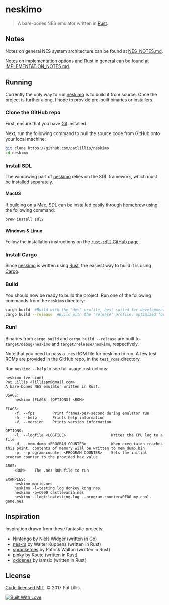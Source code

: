 # neskimo

> A bare-bones NES emulator written in [Rust](https://www.rust-lang.org).

## Notes

Notes on general NES system architecture can be found at
[NES_NOTES.md](NES_NOTES.md).

Notes on implementation options and Rust in general can be found at
[IMPLEMENTATION_NOTES.md](IMPLEMENTATION_NOTES.md).

## Running

Currently the only way to run [neskimo](https://github.com/patlillis/neskimo) is
to build it from source. Once the project is further along, I hope to provide
pre-built binaries or installers.

### Clone the GitHub repo

First, ensure that you have [Git](https://git-scm.com/) installed.

Next, run the following command to pull the source code from GitHub onto your
local machine:

```bash
git clone https://github.com/patlillis/neskimo
cd neskimo
```

### Install SDL

The windowing part of [neskimo](https://github.com/patlillis/neskimo) relies on
the SDL framework, which must be installed separately.

#### MacOS

If building on a Mac, SDL can be installed easily through
[homebrew](https://brew.sh/) using the following command:

```bash
brew install sdl2
```

#### Windows & Linux

Follow the installation instructions on the [`rust-sdl2` GitHub page](https://github.com/Rust-SDL2/rust-sdl2/blob/master/README.md).

### Install Cargo

Since [neskimo](https://github.com/patlillis/neskimo) is written using
[Rust](https://www.rust-lang.org), the easiest way to build it is using
[Cargo](crates.io/install).

### Build

You should now be ready to build the project. Run one of the following commands
from the `neskimo` directory:

```bash
cargo build  #Build with the "dev" profile, best suited for development or debugging.
cargo build --release  #Build with the "release" profile, optimized for release builds.
```

### Run!

Binaries from `cargo build` and `cargo build --release` are built to
`target/debug/neskimo` and `target/release/neskimo`, respectively.

Note that you need to pass a `.nes` ROM file for neskimo to run. A few test ROMs
are provided in the GitHub repo, in the `test_roms` directory.

Run `neskimo --help` to see full usage instructions:

```
neskimo (version)
Pat Lillis <lillispm@gmail.com>
A bare-bones NES emulator written in Rust.

USAGE:
    neskimo [FLAGS] [OPTIONS] <ROM>

FLAGS:
    -f, --fps        Print frames-per-second during emulator run
    -h, --help       Prints help information
    -V, --version    Prints version information

OPTIONS:
    -l, --logfile <LOGFILE>                    Writes the CPU log to a file
    -d, --mem-dump <PROGRAM COUNTER>           When executaion reaches this point, contents of memory will be written to mem_dump.bin
    -p, --program-counter <PROGRAM COUNTER>    Sets the initial program counter to the provided hex value

ARGS:
    <ROM>    The .nes ROM file to run

EXAMPLES:
    neskimo mario.nes
    neskimo -l=testing.log donkey_kong.nes
    neskimo -p=C000 castlevania.nes
    neskimo --logfile=testing.log --program-counter=0F00 my-cool-game.nes
```

## Inspiration

Inspiration drawn from these fantastic projects:

* [Nintengo](https://github.com/nwidger/nintengo) by Niels Widger (written in
  Go)
* [nes-rs](https://github.com/Reshurum/nes-rs) by Walter Kuppens (written in
  Rust)
* [sprocketnes](https://github.com/pcwalton/sprocketnes) by Patrick Walton
  (written in Rust)
* [pinky](https://github.com/koute/pinky) by Koute (written in Rust)
* [oxidenes](https://github.com/iamsix/oxidenes) by iamsix (written in Rust)

## License

[Code licensed MIT](LICENSE). © 2017 Pat Lillis.

[![Built With
Love](http://forthebadge.com/images/badges/built-with-love.svg)](http://forthebadge.com)
